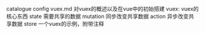 catalogue
  config
    vuex.md 对vuex的概述以及在vue中的初始搭建
    vuex: vuex的核心东西
      state     需要共享的数据
      mutation  同步改变共享数据
      action    异步改变共享数据
  store
    一个vuex的示例，附带注释